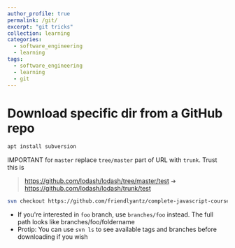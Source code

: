 ```yaml
---
author_profile: true
permalink: /git/
excerpt: "git tricks"
collection: learning
categories:
  - software_engineering
  - learning
tags:
  - software_engineering
  - learning
  - git
---
```


# Download specific dir from a GitHub repo

```sh
apt install subversion
```

IMPORTANT for `master` replace `tree/master` part of URL with `trunk`. Trust this is 

> https://github.com/lodash/lodash/tree/master/test ➜
> https://github.com/lodash/lodash/trunk/test

```sh
svn checkout https://github.com/friendlyantz/complete-javascript-course/trunk/07-Pig-Game/
```

- If you're interested in `foo` branch, use `branches/foo` instead. The full path looks like branches/foo/foldername
- Protip: You can use `svn ls` to see available tags and branches before downloading if you wish
